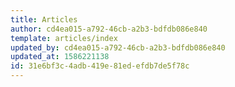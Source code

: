 ```yaml
---
title: Articles
author: cd4ea015-a792-46cb-a2b3-bdfdb086e840
template: articles/index
updated_by: cd4ea015-a792-46cb-a2b3-bdfdb086e840
updated_at: 1586221138
id: 31e6bf3c-4adb-419e-81ed-efdb7de5f78c
---
```

